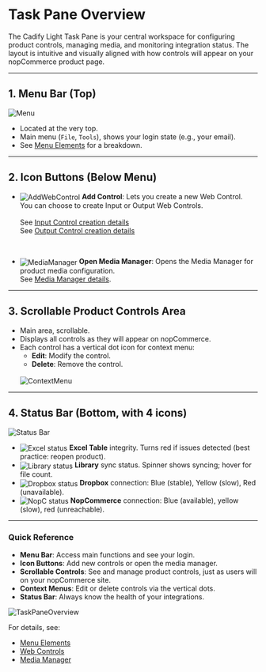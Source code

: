 # Task Pane Overview

The Cadify Light Task Pane is your central workspace for configuring product controls, managing media, and monitoring integration status. The layout is intuitive and visually aligned with how controls will appear on your nopCommerce product page.

---

## 1. Menu Bar (Top)
<img src="https://raw.githubusercontent.com/Cadify/Cadify-Light-User-Manual/main/docs/light/taskPane/images/MenuBar.png" alt="Menu">

- Located at the very top.
- Main menu (`File`, `Tools`), shows your login state (e.g., your email).
- See [Menu Elements](/light/menu_elements) for a breakdown.

---

## 2. Icon Buttons (Below Menu)

- <img src="https://raw.githubusercontent.com/Cadify/Cadify-Light-User-Manual/main/docs/light/taskPane/images/AddWebControl.png" alt="AddWebControl" style="vertical-align: middle;"> **Add Control**: Lets you create a new Web Control.  
  You can choose to create Input or Output Web Controls.</br>
  </br>See [Input Control creation details](/light/controls/inputCadifyControls)
  </br>See [Output Control creation details](/light/controls/outputControls)

</br>

- <img src="https://raw.githubusercontent.com/Cadify/Cadify-Light-User-Manual/main/docs/light/taskPane/images/mediaManager.png" alt="MediaManager" style="vertical-align: middle;"> **Open Media Manager**: Opens the Media Manager for product media configuration.  
  See [Media Manager details](mediaManager/MediaManager).

---

## 3. Scrollable Product Controls Area

- Main area, scrollable.
- Displays all controls as they will appear on nopCommerce.
- Each control has a vertical dot icon for context menu:  
  - **Edit**: Modify the control.  
  - **Delete**: Remove the control.
  <br>
  <img src="https://raw.githubusercontent.com/Cadify/Cadify-Light-User-Manual/main/docs/light/taskPane/images/ControlContextMenu.png" alt="ContextMenu">

---

## 4. Status Bar (Bottom, with 4 icons)

<img src="https://raw.githubusercontent.com/Cadify/Cadify-Light-User-Manual/main/docs/light/taskPane/images/StatusBar.png" alt="Status Bar">

- <img src="https://raw.githubusercontent.com/Cadify/Cadify-Light-User-Manual/main/docs/light/taskPane/images/excel.png" alt="Excel status" style="vertical-align: middle;"> **Excel Table** integrity. Turns red if issues detected (best practice: reopen product).
- <img src="https://raw.githubusercontent.com/Cadify/Cadify-Light-User-Manual/main/docs/light/taskPane/images/library.png" alt="Library status" style="vertical-align: middle;"> **Library** sync status. Spinner shows syncing; hover for file count.
- <img src="https://raw.githubusercontent.com/Cadify/Cadify-Light-User-Manual/main/docs/light/taskPane/images/dropbox.png" alt="Dropbox status" style="vertical-align: middle;"> **Dropbox** connection: Blue (stable), Yellow (slow), Red (unavailable).
- <img src="https://raw.githubusercontent.com/Cadify/Cadify-Light-User-Manual/main/docs/light/taskPane/images/nopC.png" alt="NopC status" style="vertical-align: middle;"> **NopCommerce** connection: Blue (available), yellow (slow), red (unreachable).

---

### Quick Reference

- **Menu Bar**: Access main functions and see your login.
- **Icon Buttons**: Add new controls or open the media manager.
- **Scrollable Controls**: See and manage product controls, just as users will on your nopCommerce site.
- **Context Menus**: Edit or delete controls via the vertical dots.
- **Status Bar**: Always know the health of your integrations.

<img src="https://raw.githubusercontent.com/Cadify/Cadify-Light-User-Manual/main/docs/light/taskPane/images/TaskPaneOverview.png" alt="TaskPaneOverview">

For details, see:  
- [Menu Elements](/light/menu_elements)  
- [Web Controls](/controls/cadifycontrols)  
- [Media Manager](/mediaManager/MediaManager)